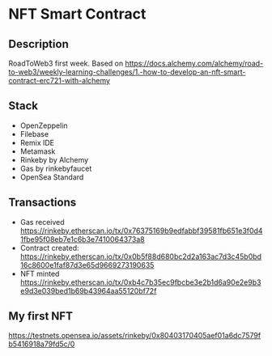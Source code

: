 # NFT Smart Contract

## Description

RoadToWeb3 first week. Based on https://docs.alchemy.com/alchemy/road-to-web3/weekly-learning-challenges/1.-how-to-develop-an-nft-smart-contract-erc721-with-alchemy

## Stack

- OpenZeppelin
- Filebase
- Remix IDE
- Metamask
- Rinkeby by Alchemy
- Gas by rinkebyfaucet
- OpenSea Standard

## Transactions

- Gas received https://rinkeby.etherscan.io/tx/0x76375169b9edfabbf39581fb651e3f0d41fbe95f08eb7e1c6b3e7410064373a8
- Contract created: https://rinkeby.etherscan.io/tx/0x0b5f88d680bc2d2a163ac7d3c45b0bd16c8600e1faf87d3e65d9669273190635
- NFT minted https://rinkeby.etherscan.io/tx/0xb4c7b35ec9fbcbe3e2b1d6a90e2e9b3e9d3e039bed1b69b43964aa55120bf72f

## My first NFT

https://testnets.opensea.io/assets/rinkeby/0x80403170405aef01a6dc7579fb5416918a79fd5c/0
